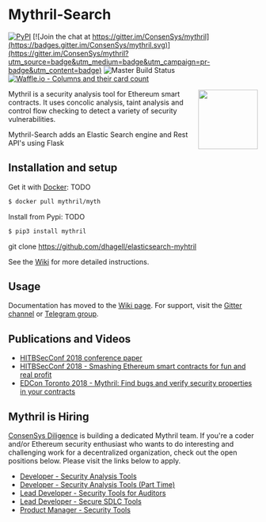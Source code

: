 # Mythril-Search
[![PyPI](https://badge.fury.io/py/mythril.svg)](https://pypi.python.org/pypi/mythril)
[![Join the chat at https://gitter.im/ConsenSys/mythril](https://badges.gitter.im/ConsenSys/mythril.svg)](https://gitter.im/ConsenSys/mythril?utm_source=badge&utm_medium=badge&utm_campaign=pr-badge&utm_content=badge)
![Master Build Status](https://img.shields.io/circleci/project/github/ConsenSys/mythril/master.svg)
[![Waffle.io - Columns and their card count](https://badge.waffle.io/ConsenSys/mythril.svg?columns=all)](https://waffle.io/ConsenSys/mythril)

<img height="120px" align="right" src="/static/mythril.png"/>

Mythril is a security analysis tool for Ethereum smart contracts. It uses concolic analysis, taint analysis and control flow checking to detect a variety of security vulnerabilities.

Mythril-Search adds an Elastic Search engine and Rest API's using Flask

## Installation and setup

Get it with [Docker](https://www.docker.com): TODO

```bash
$ docker pull mythril/myth
```

Install from Pypi: TODO

```bash
$ pip3 install mythril
```
git clone https://github.com/dhagell/elasticsearch-myhtril

See the [Wiki](https://github.com/ConsenSys/mythril/wiki/Installation-and-Setup) for more detailed instructions. 

## Usage

Documentation has moved to the [Wiki page](https://github.com/ConsenSys/mythril/wiki). For support, visit the [Gitter channel](https://gitter.im/ConsenSys/mythril) or [Telegram group](https://t.me/mythril_tool).

## Publications and Videos

- [HITBSecConf 2018 conference paper](https://github.com/b-mueller/smashing-smart-contracts/blob/master/smashing-smart-contracts-1of1.pdf)
- [HITBSecConf 2018 - Smashing Ethereum smart contracts for fun and real profit](https://www.youtube.com/watch?v=iqf6epACgds)
- [EDCon Toronto 2018 - Mythril: Find bugs and verify security properties in your contracts](https://www.youtube.com/watch?v=NJ9StJThxZY&feature=youtu.be&t=3h3m18s)

## Mythril is Hiring

[ConsenSys Diligence](https://consensys.net/diligence/) is building a dedicated Mythril team. If you're a coder and/or Ethereum security enthusiast who wants to do interesting and challenging work for a decentralized organization, check out the open positions below. Please visit the links below to apply.

- [Developer - Security Analysis Tools](https://new.consensys.net/careers/?gh_jid=1129067)
- [Developer - Security Analysis Tools (Part Time)](https://new.consensys.net/careers/?gh_jid=1129048)
- [Lead Developer - Security Tools for Auditors](https://new.consensys.net/careers/?gh_jid=1127282)
- [Lead Developer - Secure SDLC Tools](https://new.consensys.net/careers/?gh_jid=1127284)
- [Product Manager - Security Tools](https://new.consensys.net/careers/?gh_jid=1127271)
